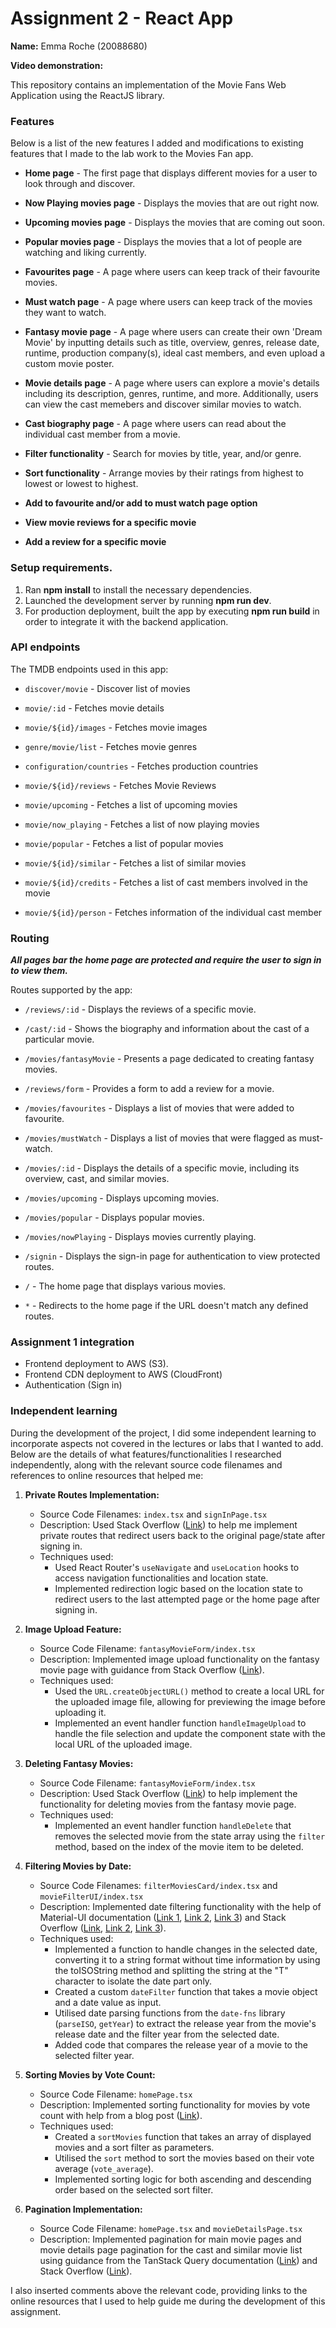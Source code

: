 # Assignment 2 - React App 

__Name:__ Emma Roche (20088680)

__Video demonstration:__ 

This repository contains an implementation of the Movie Fans Web Application using the ReactJS library. 

### Features
Below is a list of the new features I added and modifications to existing features that I made to the lab work to the Movies Fan app. 

+ **Home page** - The first page that displays different movies for a user to look through and discover.

+ **Now Playing movies page** - Displays the movies that are out right now.
+ **Upcoming movies page** - Displays the movies that are coming out soon.
+ **Popular movies page** - Displays the movies that a lot of people are watching and liking currently.
+ **Favourites page** - A page where users can keep track of their favourite movies.
+ **Must watch page** - A page where users can keep track of the movies they want to watch.
+ **Fantasy movie page** - A page where users can create their own 'Dream Movie' by inputting details such as title, overview, genres, release date, runtime, production company(s), ideal cast members, and even upload a custom movie poster.
+ **Movie details page** - A page where users can explore a movie's details including its description, genres, runtime, and more. Additionally, users can view the cast memebers and discover similar movies to watch.
+ **Cast biography page** - A page where users can read about the individual cast member from a movie.
+ **Filter functionality** - Search for movies by title, year, and/or genre.
+ **Sort functionality** - Arrange movies by their ratings from highest to lowest or lowest to highest.
+ **Add to favourite and/or add to must watch page option**
+ **View movie reviews for a specific movie**
+ **Add a review for a specific movie**
     
### Setup requirements.

1. Ran **npm install** to install the necessary dependencies.
2. Launched the development server by running **npm run dev**.
3. For production deployment, built the app by executing **npm run build** in order to integrate it with the backend application.

### API endpoints

The TMDB endpoints used in this app:

+ `discover/movie` - Discover list of movies 
  
+ `movie/:id` - Fetches movie details 
  
+ `movie/${id}/images` - Fetches movie images 
  
+ `genre/movie/list` - Fetches movie genres
  
+ `configuration/countries` - Fetches production countries 
  
+ `movie/${id}/reviews` - Fetches Movie Reviews 
  
+ `movie/upcoming` - Fetches a list of upcoming movies 
  
+ `movie/now_playing` - Fetches a list of now playing movies 
  
+ `movie/popular` - Fetches a list of popular movies 
  
+ `movie/${id}/similar` - Fetches a list of similar movies 
  
+ `movie/${id}/credits` - Fetches a list of cast members involved in the movie 
  
+ `movie/${id}/person` - Fetches information of the individual cast member 

### Routing

_**All pages bar the home page are protected and require the user to sign in to view them.**_

Routes supported by the app:

+ `/reviews/:id` - Displays the reviews of a specific movie.

+ `/cast/:id` - Shows the biography and information about the cast of a particular movie.
  
+ `/movies/fantasyMovie` - Presents a page dedicated to creating fantasy movies.
  
+ `/reviews/form` - Provides a form to add a review for a movie.
  
+ `/movies/favourites` - Displays a list of movies that were added to favourite.
  
+ `/movies/mustWatch` - Displays a list of movies that were flagged as must-watch.
  
+ `/movies/:id` - Displays the details of a specific movie, including its overview, cast, and similar movies.
  
+ `/movies/upcoming` - Displays upcoming movies.
  
+ `/movies/popular` - Displays popular movies.
  
+ `/movies/nowPlaying` - Displays movies currently playing.
  
+ `/signin` - Displays the sign-in page for authentication to view protected routes.
  
+ `/` - The home page that displays various movies.
  
+ `*` - Redirects to the home page if the URL doesn't match any defined routes.

### Assignment 1 integration

+	Frontend deployment to AWS (S3).
+ Frontend CDN deployment to AWS (CloudFront)
+ Authentication (Sign in)

### Independent learning 

During the development of the project, I did some independent learning to incorporate aspects not covered in the lectures or labs that I wanted to add. Below are the details of what features/functionalities I researched independently, along with the relevant source code filenames and references to online resources that helped me:

1. **Private Routes Implementation:**
   - Source Code Filenames: `index.tsx` and `signInPage.tsx`
   - Description: Used Stack Overflow ([Link](https://stackoverflow.com/questions/72163183/how-can-i-redirect-to-previous-page-after-login-in-react-router)) to help me implement private routes that redirect users back to the original page/state after signing in.
   - Techniques used:
     - Used React Router's `useNavigate` and `useLocation` hooks to access navigation functionalities and location state.
     - Implemented redirection logic based on the location state to redirect users to the last attempted page or the home page after signing in.
    
2. **Image Upload Feature:**
   - Source Code Filename: `fantasyMovieForm/index.tsx`
   - Description: Implemented image upload functionality on the fantasy movie page with guidance from Stack Overflow ([Link](https://stackoverflow.com/questions/43692479/how-to-upload-an-image-in-react-js)).
   - Techniques used:
     - Used the `URL.createObjectURL()` method to create a local URL for the uploaded image file, allowing for previewing the image before uploading it.
     - Implemented an event handler function `handleImageUpload` to handle the file selection and update the component state with the local URL of the uploaded image.
       
3. **Deleting Fantasy Movies:**
   - Source Code Filename: `fantasyMovieForm/index.tsx`
   - Description: Used Stack Overflow ([Link](https://stackoverflow.com/questions/36326612/how-to-delete-an-item-from-state-array)) to help implement the functionality for deleting movies from the fantasy movie page.
   - Techniques used:
     - Implemented an event handler function `handleDelete` that removes the selected movie from the state array using the `filter` method, based on the index of the movie item to be deleted.
    
4. **Filtering Movies by Date:**
   - Source Code Filenames: `filterMoviesCard/index.tsx` and `movieFilterUI/index.tsx`
   - Description: Implemented date filtering functionality with the help of Material-UI documentation ([Link 1](https://mui.com/x/react-date-pickers/getting-started/), [Link 2](https://mui.com/x/react-date-pickers/date-picker/), [Link 3](https://mui.com/x/react-date-pickers/base-concepts/)) and Stack Overflow ([Link](https://stackoverflow.com/questions/69265989/format-date-with-date-fns), [Link 2](https://stackoverflow.com/questions/50556433/material-ui-datepicker-enable-only-year), [Link 3](https://stackoverflow.com/questions/47066555/remove-time-after-converting-date-toisostring)).
   - Techniques used:
     - Implemented a function to handle changes in the selected date, converting it to a string format without time information by using the toISOString method and splitting the string at the "T" character to isolate the date part only.
     - Created a custom `dateFilter` function that takes a movie object and a date value as input.
     - Utilised date parsing functions from the `date-fns` library (`parseISO`, `getYear`) to extract the release year from the movie's release date and the filter year from the selected date.
     - Added code that compares the release year of a movie to the selected filter year.
       
5. **Sorting Movies by Vote Count:**
   - Source Code Filename: `homePage.tsx`
   - Description: Implemented sorting functionality for movies by vote count with help from a blog post ([Link](https://blog.devgenius.io/react-search-filter-sort-by-and-sort-order-66e4835b0537)).
   - Techniques used:
     - Created a `sortMovies` function that takes an array of displayed movies and a sort filter as parameters.
     - Utilised the `sort` method to sort the movies based on their vote average (`vote_average`).
     - Implemented sorting logic for both ascending and descending order based on the selected sort filter.
    
6. **Pagination Implementation:**
   - Source Code Filename: `homePage.tsx` and `movieDetailsPage.tsx`
   - Description: Implemented pagination for main movie pages and movie details page pagination for the cast and similar movie list using guidance from the TanStack Query documentation ([Link](https://tanstack.com/query/latest/docs/framework/react/guides/paginated-queries?from=reactQueryV3)) and Stack Overflow ([Link](https://stackoverflow.com/questions/42761068/paginate-javascript-array)).

I also inserted comments above the relevant code, providing links to the online resources that I used to help guide me during the development of this assignment.